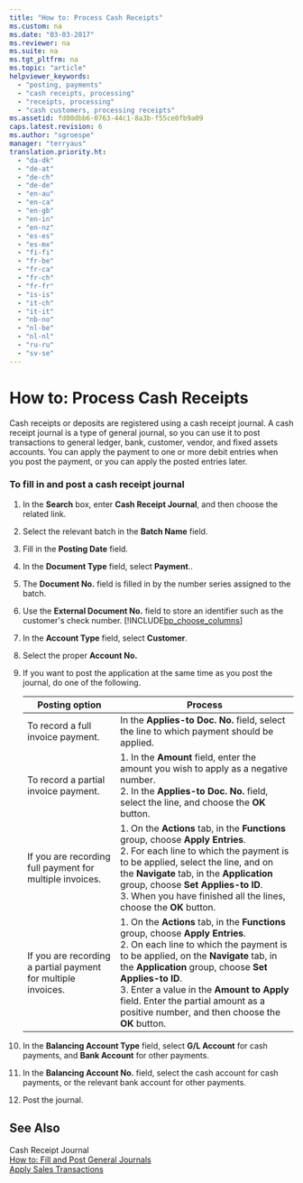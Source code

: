 ```yaml
---
title: "How to: Process Cash Receipts"
ms.custom: na
ms.date: "03-03-2017"
ms.reviewer: na
ms.suite: na
ms.tgt_pltfrm: na
ms.topic: "article"
helpviewer_keywords: 
  - "posting, payments"
  - "cash receipts, processing"
  - "receipts, processing"
  - "cash customers, processing receipts"
ms.assetid: fd00dbb6-0763-44c1-8a3b-f55ce0fb9a09
caps.latest.revision: 6
ms.author: "sgroespe"
manager: "terryaus"
translation.priority.ht: 
  - "da-dk"
  - "de-at"
  - "de-ch"
  - "de-de"
  - "en-au"
  - "en-ca"
  - "en-gb"
  - "en-in"
  - "en-nz"
  - "es-es"
  - "es-mx"
  - "fi-fi"
  - "fr-be"
  - "fr-ca"
  - "fr-ch"
  - "fr-fr"
  - "is-is"
  - "it-ch"
  - "it-it"
  - "nb-no"
  - "nl-be"
  - "nl-nl"
  - "ru-ru"
  - "sv-se"
---
```

# How to: Process Cash Receipts
Cash receipts or deposits are registered using a cash receipt journal. A cash receipt journal is a type of general journal, so you can use it to post transactions to general ledger, bank, customer, vendor, and fixed assets accounts. You can apply the payment to one or more debit entries when you post the payment, or you can apply the posted entries later.  
  
### To fill in and post a cash receipt journal  
  
1.  In the **Search** box, enter **Cash Receipt Journal**, and then choose the related link.  
  
2.  Select the relevant batch in the **Batch Name** field.  
  
3.  Fill in the **Posting Date** field.  
  
4.  In the **Document Type** field, select **Payment**..  
  
5.  The **Document No.** field is filled in by the number series assigned to the batch.  
  
6.  Use the **External Document No.** field to store an identifier such as the customer's check number. [!INCLUDE[bp_choose_columns](../DesignAndEngineering/includes/bp_choose_columns_md.md)]  
  
7.  In the **Account Type** field, select **Customer**.  
  
8.  Select the proper **Account No.**  
  
9. If you want to post the application at the same time as you post the journal, do one of the following.  
  
    |**Posting option**|**Process**|  
    |------------------------|-----------------|  
    |To record a full invoice payment.|In the **Applies\-to Doc. No.** field, select the line to which payment should be applied.|  
    |To record a partial invoice payment.|1.  In the **Amount** field, enter the amount you wish to apply as a negative number.<br />2.  In the **Applies\-to Doc. No.** field, select the line, and choose the **OK** button.|  
    |If you are recording full payment for multiple invoices.|1.  On the **Actions** tab, in the **Functions** group, choose **Apply Entries**.<br />2.  For each line to which the payment is to be applied, select the line, and on the **Navigate** tab, in the **Application** group, choose **Set Applies\-to ID**.<br />3.  When you have finished all the lines, choose the **OK** button.|  
    |If you are recording a partial payment for multiple invoices.|1.  On the **Actions** tab, in the **Functions** group, choose **Apply Entries**.<br />2.  On each line to which the payment is to be applied, on the **Navigate** tab, in the **Application** group, choose **Set Applies\-to ID**.<br />3.  Enter a value in the **Amount to Apply** field. Enter the partial amount as a positive number, and then choose the **OK** button.|  
  
10. In the **Balancing Account Type** field, select **G\/L Account** for cash payments, and **Bank Account** for other payments.  
  
11. In the **Balancing Account No.** field, select the cash account for cash payments, or the relevant bank account for other payments.  
  
12. Post the journal.  
  
## See Also  
 Cash Receipt Journal   
 [How to: Fill and Post General Journals](../Finance/how-to-fill-and-post-general-journals.md)   
 [Apply Sales Transactions](../Finance/apply-sales-transactions.md)